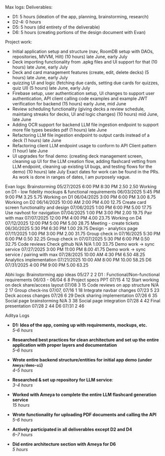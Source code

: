 Max logs:
Deliverables:
- D1: 5 hours (ideation of the app, planning, brainstorming, research)
- D2-4: 0 hours
- D5: 5 hours (did entirety of the deliverable)
- D6: 5 hours (creating portions of the design document with Evan)

Project work:
- Initial application setup and structure (nav, RoomDB setup with DAOs, repositories, MVVM, Hilt) (10 hours) late June, early July
- Deck importing functionality from .apkg files and UI support for that (10 hours) late June, early July
- Deck and card management features (create, edit, delete decks) (5 hours) late June, early July
- quizzing UI and logic (fetching due cards, setting due cards for quizzes, quiz UI) (5 hours) late June, early July
- Firebase setup, user authentication setup, UI changes to support user authentication, API client calling code examples and example JWT verification for backend (15 hours)  early June, mid June
- Review scheduling functionality (giving decks a review schedule, maintaing streaks for decks, UI and logic changes) (10 hours) mid June, late June
- Adding OCR support for backend LLM file ingestion endpoint to support more file types besides pdf (1 hours) late June
- Refactoring LLM file ingestion endpoint to output cards instead of a deck (1 hours) late June
- Refactoring client LLM endpoint usage to conform to API Client pattern (1 hour) late June
- UI upgrades for final demo: (creating deck management screen, cleaning up UI for the LLM creation flow, adding flashcard vetting from LLM endpoint, cleaning up existing UI bugs, and testing flows for the demo) (10 hours) late July
Exact dates for work can be found in the PRs. As work is done in ranges of dates, I am purposely vague.

Evan logs:
Brainstorming    05/27/2025    6:00 PM    8:30 PM    2.50    2.50
Working on D1 - low fidelity mockups & functional requirements    06/03/2025    5:45 PM    9:00 PM    3.25    5.75
Working on D1     06/04/2025    3:00 PM    6:00 PM    3.00    8.75
Working on D2    06/14/2025    10:00 AM    2:00 PM    4.00    12.75
Create card screen functionality and design    07/06/2025    1:00 PM    6:00 PM    5.00    17.75
Use navhost for navigation    07/04/2025    1:00 PM    3:00 PM    2.00    19.75
Pair with max    07/07/2025    12:00 PM    4:00 PM    4.00    23.75
Working on D4    07/12/2025    12:00 PM    5:00 PM    5.00    28.75
Meeting - create tickets    06/30/2025    5:30 PM    6:30 PM    1.00    29.75
Design - analytics page    07/11/2025    1:00 PM    3:00 PM    2.00    31.75
Group check in    07/16/2025    5:30 PM    6:00 PM    0.50    32.25
Group check in    07/07/2025    5:30 PM    6:00 PM    0.50    32.75
Code reviews    Check github    N/A    N/A    1.00    33.75
Demo work -> sync service    07/27/2025    3:00 PM    11:00 PM    8.00    41.75
Demo work  -> sync service / pairing with max    07/28/2025    10:00 AM    4:30 PM    6.50    48.25
Analytics implementation     07/21/2025    10:00 AM    8:00 PM    10.00    58.25
D6    07/31/2025    4:00 PM    9:00 PM    5.00    63.25

Abhi logs:
Brainstorming app ideas                          05/27            2       2
D1 : Functional/Non-functional requirements      06/03 - 06/04    6       8
Project specs PPT                                07/15            4       12
Start working on deck share/access layout        07/08            3       15
Code reviews on app structure                    N/A              2       17
Group check-ins                                  07/07, 07/16     1       18
Integrate navbar changes                         07/23            5       23
Deck access changes                              07/26            6       29
Deck sharing implementation                      07/26            6       35
Social page brainstorming                        N/A              3       38
Social page integration                          07/28            4       42
Final presentation                               07/28            2       44
D6                                               07/31            2       46


Aditya Logs
- **D1: Idea of the app, coming up with requirements, mockups, etc.**  
  *5–6 hours*  

- **Researched best practices for clean architecture and set up the entire application with proper layers and documentation**  
  *5–6 hours*  

- **Wrote entire backend structure/entities for initial app demo (under `Ameya/demo-ui`)**  
  *4–5 hours*  

- **Researched & set up repository for LLM service**:  
  *3-4 hours*  

- **Worked with Ameya to complete the entire LLM flashcard generation service**  
  *15 hours*

- **Wrote functionality for uploading PDF documents and calling the API**  
  *5–6 hours*  

- **Actively participated in all deliverables except D2 and D4**  
  *6–7 hours*  

- **Did entire architecture section with Ameya for D6**  
  *5 hours*  
